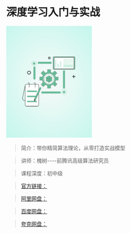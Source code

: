 # 深度学习入门与实战

![img](../../assets/Cgp9HWGOF2OAUW19AABLRyFWczY150.png)

> 简介：带你精简算法理论，从零打造实战模型

> 讲师：槐树----前腾讯高级算法研究员

> 课程深度：初中级

> [官方链接：]()

> [阿里网盘：]()

> [百度网盘：]()

> [夸克网盘：]()
